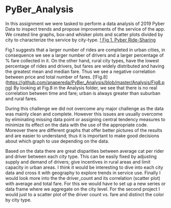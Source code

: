 # PyBer_Analysis

In this assignment we were tasked to perform a data analysis of 2019 Pyber Data to inspect trends and propose improvements of the service of the app. We created line graphs, box-and whisker plots and scatter plots divided by city to characterize the service by city-type. 
[! Fig 1. Pyber Ride-Sharing](https://github.com/anapereda/PyBer_Analysis/blob/master/Analysis/fig1.png)

Fig.1 suggests that a larger number of rides are completed in urban cities, in consequence we see a larger number of drivers and a larger percentage of % fare collected in it. On the other hand, rural city types,  have the lowest percentage of rides and drivers, but fares are widely distributed and having the greatest mean and median fare. Thus we see a negative correlation between price and total number of fares. 
[!Fig.8] (https://github.com/anapereda/PyBer_Analysis/blob/master/Analysis/Fig8.png)
By looking at Fig.8 in the Analysis folder, we see that there is no real correlation between time and fare; urban is always greater than suburban and rural fares. 

During this challenge we did not overcome any major challenge as the data was mainly clean and complete. However this issues are usually overcome by eliminating missing data point or assigning central tendency measures to minimize its effect on the data with the use of the appropriate code. Moreover there are different graphs that offer better pictures of the results and are easier to understand; thus it is important to make good decisions about which graph to use depending on the data. 


Based on the data there are great disparities between average cat per rider and driver between each city type. This can be easily fixed by adjusting supply and demand of drivers; give incentives in rural areas and limit capacity in urban areas. I think it would be interesting to dive into each city data and cross it with geography to explore trends in service use. Finally I would look more into the the driver_count and its correlation (scatter plot) with average and total fare. For this we would have to set up a new series or data frame where we aggregate on the city level. For the second project I would just to a scatter plot of the driver count vs. fare and distinct the color by city type. 
